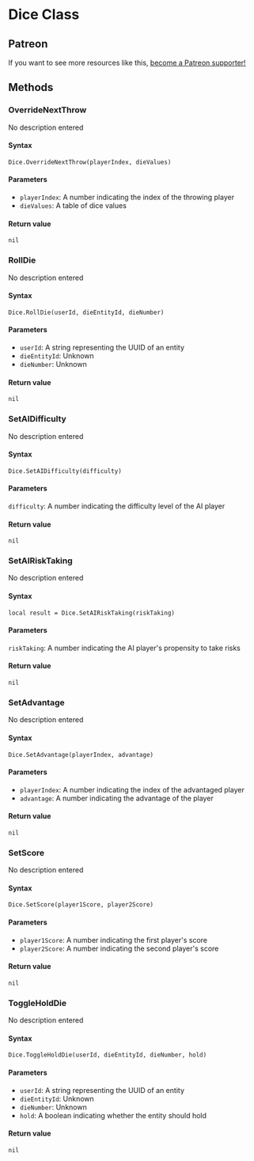 <!-- TITLE: Dice Function Reference -->

# Dice Class
## Patreon

If you want to see more resources like this, [become a Patreon supporter!](https://www.patreon.com/fireundubh) 

## Methods

### OverrideNextThrow

No description entered

#### **Syntax**

`Dice.OverrideNextThrow(playerIndex, dieValues)`

#### **Parameters**

* `playerIndex`: A number indicating the index of the throwing player
* `dieValues`: A table of dice values

#### **Return value**

`nil`

### RollDie

No description entered

#### **Syntax**

`Dice.RollDie(userId, dieEntityId, dieNumber)`

#### **Parameters**

* `userId`: A string representing the UUID of an entity
* `dieEntityId`: Unknown
* `dieNumber`: Unknown

#### **Return value**

`nil`

### SetAIDifficulty

No description entered

#### **Syntax**

`Dice.SetAIDifficulty(difficulty)`

#### **Parameters**

`difficulty`: A number indicating the difficulty level of the AI player

#### **Return value**

`nil`

### SetAIRiskTaking

No description entered

#### **Syntax**

`local result = Dice.SetAIRiskTaking(riskTaking)`

#### **Parameters**

`riskTaking`: A number indicating the AI player's propensity to take risks

#### **Return value**

`nil`

### SetAdvantage

No description entered

#### **Syntax**

`Dice.SetAdvantage(playerIndex, advantage)`

#### **Parameters**

* `playerIndex`: A number indicating the index of the advantaged player
* `advantage`: A number indicating the advantage of the player

#### **Return value**

`nil`

### SetScore

No description entered

#### **Syntax**

`Dice.SetScore(player1Score, player2Score)`

#### **Parameters**

* `player1Score`: A number indicating the first player's score
* `player2Score`: A number indicating the second player's score

#### **Return value**

`nil`

### ToggleHoldDie

No description entered

#### **Syntax**

`Dice.ToggleHoldDie(userId, dieEntityId, dieNumber, hold)`

#### **Parameters**

* `userId`: A string representing the UUID of an entity
* `dieEntityId`: Unknown
* `dieNumber`: Unknown
* `hold`: A boolean indicating whether the entity should hold

#### **Return value**

`nil`